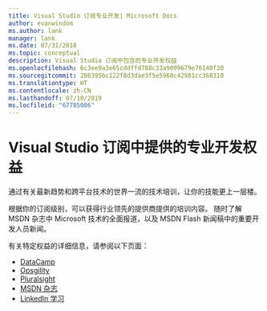 ```yaml
---
title: Visual Studio 订阅专业开发| Microsoft Docs
author: evanwindom
ms.author: lank
manager: lank
ms.date: 07/31/2018
ms.topic: conceptual
description: Visual Studio 订阅中包含的专业开发权益
ms.openlocfilehash: 6c3ee9a3e65cddffd788c33a9099679e76140f30
ms.sourcegitcommit: 208395bc122f8d3dae3f5e5960c42981cc368310
ms.translationtype: HT
ms.contentlocale: zh-CN
ms.lasthandoff: 07/10/2019
ms.locfileid: "67785006"
---
```

# <a name="professional-development-benefits-available-in-visual-studio-subscriptions"></a>Visual Studio 订阅中提供的专业开发权益

通过有关最新趋势和跨平台技术的世界一流的技术培训，让你的技能更上一层楼。

根据你的订阅级别，可以获得行业领先的提供商提供的培训内容。  随时了解 MSDN 杂志中 Microsoft 技术的全面报道，以及 MSDN Flash 新闻稿中的重要开发人员新闻。

有关特定权益的详细信息，请参阅以下页面：

- [DataCamp](vs-datacamp.md)
- [Opsgility](vs-opsgility.md)
- [Pluralsight](vs-pluralsight.md)
- [MSDN 杂志](vs-msdn.md)
- [LinkedIn 学习](vs-linkedin-learning.md)
